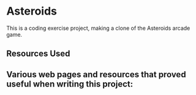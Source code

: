 # Asteroids
This is a coding exercise project, making a clone of the Asteroids arcade game.


## Resources Used
Various web pages and resources that proved useful when writing this project:
- 